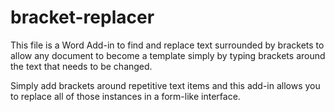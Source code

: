# bracket-replacer
This file is a Word Add-in to find and replace text surrounded by brackets to allow any document to become a template simply by typing brackets around the text that needs to be changed.

Simply add brackets around repetitive text items and this add-in allows you to replace all of those instances in a form-like interface.
